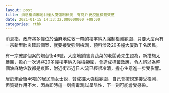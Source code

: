 ```yaml
---
layout: post
title: 消息稱油麻地廿幢大廈強制檢測　有商戶憂疫區標籤效應
date: 2021-01-15 14:33:32.000000000 +08:00
categories: rthk
---
```


消息指，政府將多幢位於油麻地佐敦一帶的樓宇納入強制檢測範圍，只要大廈內有一宗新型肺炎確診個案，就要接受強制檢測，預料涉及20多幢大廈數千名居民。

有一宗確診個案的炮台街46號，大廈地舖售賣蔬菜的老闆黃先生認為，新措施太嚴厲，擔心一次過將20多幢樓宇納入強檢範圍，會造成標籤效應，令人誤以為整個油麻地佐敦都是疫區，附近街市近日人流已經很冷清，擔心生意進一步受影響。

居於炮台街46號的居民簡女士說，贊成擴大強檢範圍，自己會按規定接受檢測，但質疑作用不大，因為即時這一刻病毒測試呈陰性，下一刻可能會受感染。
